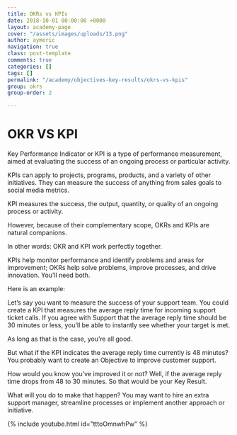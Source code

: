 ```yaml
---
title: OKRs vs KPIs
date: 2018-10-01 00:00:00 +0000
layout: academy-page
cover: "/assets/images/uploads/13.png"
author: aymeric
navigation: true
class: post-template
comments: true
categories: []
tags: []
permalink: "/academy/objectives-key-results/okrs-vs-kpis"
group: okrs
group-order: 2

---
```

# OKR VS KPI

Key Performance Indicator or KPI is a type of performance measurement, aimed at evaluating the success of an ongoing process or particular activity.

KPIs can apply to projects, programs, products, and a variety of other initiatives. They can measure the success of anything from sales goals to social media metrics.

KPI measures the success, the output, quantity, or quality of an ongoing process or activity. 

However, because of their complementary scope, OKRs and KPIs are natural companions.

In other words: OKR and KPI work perfectly together.

KPIs help monitor performance and identify problems and areas for improvement; OKRs help solve problems, improve processes, and drive innovation. You’ll need both.

Here is an example:

Let’s say you want to measure the success of your support team. You could create a KPI that measures the average reply time for incoming support ticket calls. If you agree with Support that the average reply time should be 30 minutes or less, you’ll be able to instantly see whether your target is met.

As long as that is the case, you’re all good. 

But what if the KPI indicates the average reply time currently is 48 minutes? You probably want to create an Objective to improve customer support. 

How would you know you’ve improved it or not? Well, if the average reply time drops from 48 to 30 minutes. So that would be your Key Result. 

What will you do to make that happen? You may want to hire an extra support manager, streamline processes or implement another approach or initiative.

{% include youtube.html id="tttoOmnwhPw" %}